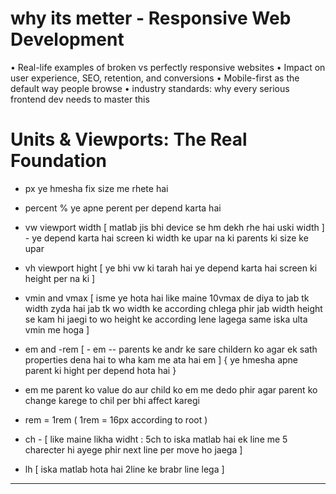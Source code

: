 # why its metter - Responsive Web Development
• Real-life examples of broken vs perfectly responsive websites
• Impact on user experience, SEO, retention, and conversions
• Mobile-first as the default way people browse
• industry standards: why every serious frontend dev needs to master this


# Units & Viewports: The Real Foundation
- px  ye hmesha fix size me rhete hai 
- percent %   ye apne perent per depend karta hai 
- vw  viewport width [ matlab jis bhi device se hm dekh rhe hai uski width ] - ye depend karta hai screen ki width ke upar na ki parents ki size ke upar

- vh viewport hight [ ye bhi vw ki tarah hai ye depend karta hai screen ki height per na ki ]
- vmin and vmax [ isme ye hota hai like maine 10vmax de diya to jab tk width zyda hai jab tk wo width ke according chlega phir jab width height se kam hi jaegi to wo height ke according lene lagega  same iska ulta vmin me hoga ] 

- em and -rem [ - em -- parents ke andr ke sare childern ko agar ek sath properties dena hai to wha kam me ata hai em ]  { ye hmesha apne parent ki hight per depend hota hai } 

- em me parent ko value do aur child ko em me dedo phir agar parent ko change karege to chil per bhi affect karegi 

- rem = 1rem  ( 1rem = 16px according to root )
- ch - [ like maine likha widht : 5ch to iska matlab hai ek line me 5 charecter hi ayege phir next line per move ho jaega ] 
- lh [ iska matlab hota hai 2line ke brabr line lega ]

-------------------------------------------------------------------------------------------------------------